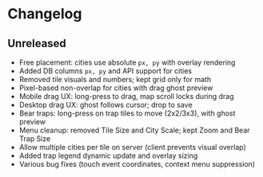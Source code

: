 # Changelog

## Unreleased

- Free placement: cities use absolute `px, py` with overlay rendering
- Added DB columns `px, py` and API support for cities
- Removed tile visuals and numbers; kept grid only for math
- Pixel-based non-overlap for cities with drag ghost preview
- Mobile drag UX: long-press to drag, map scroll locks during drag
- Desktop drag UX: ghost follows cursor; drop to save
- Bear traps: long-press on trap tiles to move (2x2/3x3), with ghost preview
- Menu cleanup: removed Tile Size and City Scale; kept Zoom and Bear Trap Size
- Allow multiple cities per tile on server (client prevents visual overlap)
- Added trap legend dynamic update and overlay sizing
- Various bug fixes (touch event coordinates, context menu suppression)

